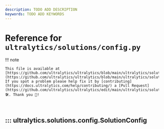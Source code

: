 ```yaml
---
description: TODO ADD DESCRIPTION
keywords: TODO ADD KEYWORDS
---
```


# Reference for `ultralytics/solutions/config.py`

!!! note

    This file is available at [https://github.com/ultralytics/ultralytics/blob/main/ultralytics/solutions/config.py](https://github.com/ultralytics/ultralytics/blob/main/ultralytics/solutions/config.py). If you spot a problem please help fix it by [contributing](https://docs.ultralytics.com/help/contributing/) a [Pull Request](https://github.com/ultralytics/ultralytics/edit/main/ultralytics/solutions/config.py) 🛠️. Thank you 🙏!

<br>

## ::: ultralytics.solutions.config.SolutionConfig

<br><br>
